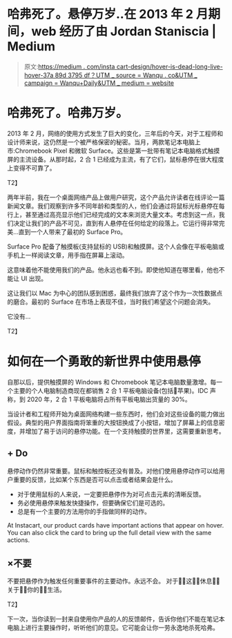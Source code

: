 # 哈弗死了。悬停万岁..在 2013 年 2 月期间，web 经历了由 Jordan Staniscia | Medium

> 原文:[https://medium . com/insta cart-design/hover-is-dead-long-live-hover-37a 89d 3795 df？UTM _ source = Wanqu . co&UTM _ campaign = Wanqu+Daily&UTM _ medium = website](https://medium.com/instacart-design/hover-is-dead-long-live-hover-37a89d3795df?utm_source=wanqu.co&utm_campaign=Wanqu+Daily&utm_medium=website)

# 哈弗死了。哈弗万岁。



2013 年 2 月，网络的使用方式发生了巨大的变化，三年后的今天，对于工程师和设计师来说，这仍然是一个被严格保密的秘密。当月，两款笔记本电脑上市:Chromebook Pixel 和微软 Surface。这些是第一批带有笔记本电脑格式触摸屏的主流设备。从那时起，2 合 1 已经成为主流，有了它们，鼠标悬停在很大程度上变得不可靠了。



T2】

两年半前，我在一个桌面网络产品上做用户研究，这个产品允许读者在线评论一篇新闻文章。我们观察到许多不同年龄和类型的人，他们会通过将鼠标光标悬停在每行上，甚至通过高亮显示他们已经完成的文本来浏览大量文本。考虑到这一点，我们决定让我们的产品不可见，直到有人悬停在任何给定的段落上。它运行得非常完美…直到一个人带来了最初的 Surface Pro。



Surface Pro 配备了触摸板(支持鼠标的 USB)和触摸屏。这个人会像在平板电脑或手机上一样阅读文章，用手指在屏幕上滚动。

这意味着他不能使用我们的产品。他永远也看不到。即使他知道在哪里看，他也不能让 UI 出现。

这让我们以 Mac 为中心的团队感到困惑，最终我们放弃了这个作为一次性数据点的磨合。最初的 Surface 在市场上表现不佳，当时我们希望这个问题会消失。

它没有…



T2】

# 如何在一个勇敢的新世界中使用悬停

自那以后，提供触摸屏的 Windows 和 Chromebook 笔记本电脑数量激增。每一个主要的个人电脑制造商现在都销售 2 合 1 平板电脑设备(包括苹果)。IDC 声称，到 2020 年，2 合 1 平板电脑将占所有平板电脑出货量的 30%。

当设计者和工程师开始为桌面网络构建一些东西时，他们会对这些设备的能力做出假设。典型的用户界面指南将笨重的大按钮换成了小按钮，增加了屏幕上的信息密度，并增加了易于访问的悬停功能。在一个支持触摸的世界里，这需要重新思考。

## + Do

悬停动作仍然非常重要。鼠标和触控板还没有普及。对他们使用悬停动作可以给用户重要的反馈，比如某个东西是否可以点击或者结果会是什么。

*   对于使用鼠标的人来说，一定要把悬停作为对可点击元素的清晰反馈。
*   务必使用悬停来触发快捷操作，但要确保它们是可选的。
*   总是有一个主要的方法用你的手指做同样的动作。



At Instacart, our product cards have important actions that appear on hover. You can also click the card to bring up the full detail view with the same actions.



## ×不要

不要把悬停作为触发任何重要事件的主要动作。永远不会。
对于👏🏼这👏🏼休息👏🏼关于👏🏼你的👏🏼生活。

T2】

下一次，当你读到一封来自使用你产品的人的反馈邮件，告诉你他们不能在笔记本电脑上进行主要操作时，听听他们的意见。它可能会让你一劳永逸地杀死哈弗。